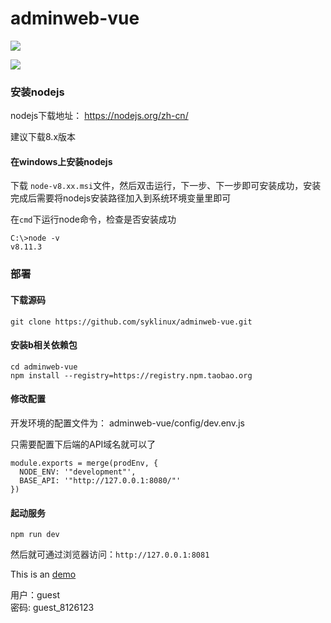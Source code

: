# adminweb-vue

![](http://api.coderops.net/media/image/active/20180830index.png)

![](http://api.coderops.net/media/image/active/20180830login.png)


### 安装nodejs

nodejs下载地址： https://nodejs.org/zh-cn/

建议下载8.x版本

#### 在windows上安装nodejs

下载  `node-v8.xx.msi`文件，然后双击运行，下一步、下一步即可安装成功，安装完成后需要将nodejs安装路径加入到系统环境变量里即可

在`cmd`下运行node命令，检查是否安装成功

```
C:\>node -v
v8.11.3
```



### 部署

#### 下载源码

```
git clone https://github.com/syklinux/adminweb-vue.git
```



#### 安装b相关依赖包

```
cd adminweb-vue
npm install --registry=https://registry.npm.taobao.org
```

#### 修改配置

开发环境的配置文件为： adminweb-vue/config/dev.env.js

只需要配置下后端的API域名就可以了

```
module.exports = merge(prodEnv, {
  NODE_ENV: '"development"',
  BASE_API: '"http://127.0.0.1:8080/"'
})
```


#### 起动服务

```
npm run dev
```


然后就可通过浏览器访问：`http://127.0.0.1:8081`


This is an [demo](http://admin.coderops.net/)

用户：guest   
密码: guest_8126123

